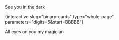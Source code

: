 See you in the dark

{interactive slug="binary-cards" type="whole-page" parameters="digits=5&start=BBBBB"}

All eyes on you my magician
